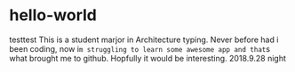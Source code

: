 # hello-world
testtest
    This is a student marjor in Architecture typing. Never before had i been coding, now i`m struggling to learn some awesome app and that`s what brought me to github. Hopfully it would be interesting.
    2018.9.28 night 
